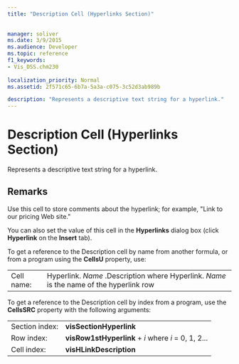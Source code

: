 ```yaml
---
title: "Description Cell (Hyperlinks Section)"
 
 
manager: soliver
ms.date: 3/9/2015
ms.audience: Developer
ms.topic: reference
f1_keywords:
- Vis_DSS.chm230
 
localization_priority: Normal
ms.assetid: 2f571c65-6b7a-5a3a-c075-3c52d3ab989b

description: "Represents a descriptive text string for a hyperlink."
---
```


# Description Cell (Hyperlinks Section)

Represents a descriptive text string for a hyperlink. 
  
## Remarks

Use this cell to store comments about the hyperlink; for example, "Link to our pricing Web site."
  
You can also set the value of this cell in the **Hyperlinks** dialog box (click **Hyperlink** on the **Insert** tab). 
  
To get a reference to the Description cell by name from another formula, or from a program using the **CellsU** property, use: 
  
|||
|:-----|:-----|
| Cell name:  <br/> | Hyperlink.  *Name*  .Description where Hyperlink.  *Name*  is the name of the hyperlink row  <br/> |
   
To get a reference to the Description cell by index from a program, use the **CellsSRC** property with the following arguments: 
  
|||
|:-----|:-----|
| Section index:  <br/> |**visSectionHyperlink** <br/> |
| Row index:  <br/> |**visRow1stHyperlink** +  *i*            where  *i*  = 0, 1, 2...  <br/> |
| Cell index:  <br/> |**visHLinkDescription** <br/> |
   


